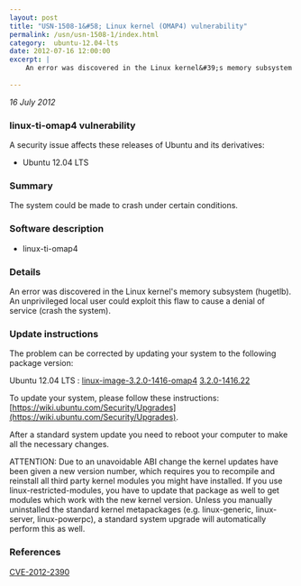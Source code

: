 ```yaml
---
layout: post
title: "USN-1508-1&#58; Linux kernel (OMAP4) vulnerability"
permalink: /usn/usn-1508-1/index.html
category:  ubuntu-12.04-lts
date: 2012-07-16 12:00:00
excerpt: |
    An error was discovered in the Linux kernel&#39;s memory subsystem (hugetlb). An unprivileged local user could exploit this flaw to cause a denial of service (crash the system). 
    
--- 
```

 
 

*16 July 2012*

### linux-ti-omap4 vulnerability

A security issue affects these releases of Ubuntu and its derivatives:

* Ubuntu 12.04 LTS

### Summary

The system could be made to crash under certain conditions. 

### Software description

* linux-ti-omap4 

### Details

An error was discovered in the Linux kernel&#39;s memory subsystem (hugetlb). An unprivileged local user could exploit this flaw to cause a denial of service (crash the system). 

### Update instructions

The problem can be corrected by updating your system to the following package version:

Ubuntu 12.04 LTS
 : [linux-image-3.2.0-1416-omap4](https://launchpad.net/ubuntu/+source/linux-ti-omap4) <span> [3.2.0-1416.22](https://launchpad.net/ubuntu/+source/linux-ti-omap4/3.2.0-1416.22) </span> 

To update your system, please follow these instructions: [https://wiki.ubuntu.com/Security/Upgrades](https://wiki.ubuntu.com/Security/Upgrades).

After a standard system update you need to reboot your computer to make all the necessary changes.

ATTENTION: Due to an unavoidable ABI change the kernel updates have been given a new version number, which requires you to recompile and reinstall all third party kernel modules you might have installed. If you use linux-restricted-modules, you have to update that package as well to get modules which work with the new kernel version. Unless you manually uninstalled the standard kernel metapackages (e.g. linux-generic, linux-server, linux-powerpc), a standard system upgrade will automatically perform this as well. 

### References

 
 [CVE-2012-2390](http://people.ubuntu.com/~ubuntu-security/cve/CVE-2012-2390)
 

